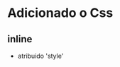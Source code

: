 # Adicionado o Css

## inline

* atribuido 'style'

## <style>

    * tag html que irá conter o css

## <link>

* arquivo css externo

## @import

* arquivo css externo